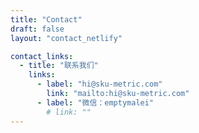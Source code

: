 ```yaml
---
title: "Contact"
draft: false
layout: "contact_netlify"

contact_links:
  - title: "联系我们"
    links:
      - label: "hi@sku-metric.com"
        link: "mailto:hi@sku-metric.com"
      - label: "微信：emptymalei"
        # link: ""
---
```

